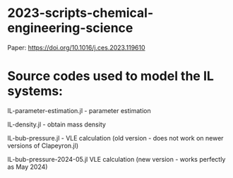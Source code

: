 # 2023-scripts-chemical-engineering-science
Paper: https://doi.org/10.1016/j.ces.2023.119610

# Source codes used to model the IL systems:


IL-parameter-estimation.jl - parameter estimation

IL-density.jl - obtain mass density

IL-bub-pressure.jl - VLE calculation (old version - does not work on newer versions of Clapeyron.jl)

IL-bub-pressure-2024-05.jl VLE calculation (new version - works perfectly as May 2024)
